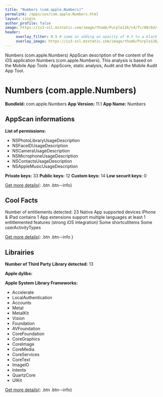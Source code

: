 ```yaml
---
title: "Numbers (com.apple.Numbers)"
permalink: /apps/ios/com.apple.Numbers.html
layout: single
author_profile: false
image: https://is3-ssl.mzstatic.com/image/thumb/Purple126/v4/fc/60/6d/fc606d0e-b9a0-307b-864c-4715b7ccd399/AppIcon-0-1x_U007emarketing-0-0-0-7-0-0-0-0-0-85-220-0.png/512x512bb.jpg
header: 
     overlay_filter: 0.5 # same as adding an opacity of 0.5 to a black background
     overlay_image: https://is3-ssl.mzstatic.com/image/thumb/Purple126/v4/fc/60/6d/fc606d0e-b9a0-307b-864c-4715b7ccd399/AppIcon-0-1x_U007emarketing-0-0-0-7-0-0-0-0-0-85-220-0.png/512x512bb.jpg
---
```

Numbers (com.apple.Numbers) AppScan description of the content of the iOS application Numbers (com.apple.Numbers). This analysis is based on the Mobile App Tools : AppScore, static analysis, Audit and the Mobile Audit App Tool.

# Numbers (com.apple.Numbers)

**BundleId:** com.apple.Numbers
**App Version:** 11.1
**App Name:** Numbers


## AppScan informations 

**List of permissions:** 
- NSPhotoLibraryUsageDescription
- NSFaceIDUsageDescription
- NSCameraUsageDescription
- NSMicrophoneUsageDescription
- NSContactsUsageDescription
- NSAppleMusicUsageDescription
  
  
**Private keys:** 33
**Public keys:** 12
**Custom keys:** 14
**Low securit keys:** 0
  
[Get more details](/pricing.html){: .btn .btn--info}

## Cool Facts

Number of entitlements detected: 23
Native App
supported devices iPhone & iPad
contains 1 App extensions
support multiple languages
at least 1 entitlemented features (strong iOS integration)
Some shortcutItems 
Some userActivityTypes
  
[Get more details](/pricing.html){: .btn .btn--info }

## Librairies 
**Number of Third Party Library detected:** 13


**Apple dylibs:**


**Apple System Library Frameworks:**
- Accelerate
- LocalAuthentication
- Accounts
- Metal
- MetalKit
- Vision
- Foundation
- AVFoundation
- CoreFoundation
- CoreGraphics
- CoreImage
- CoreMedia
- CoreServices
- CoreText
- ImageIO
- Intents
- QuartzCore
- UIKit


  
[Get more details](/pricing.html){: .btn .btn--info}

